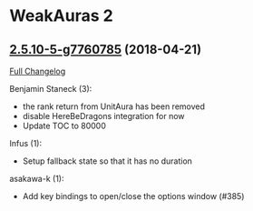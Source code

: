 # WeakAuras 2

## [2.5.10-5-g7760785](https://github.com/WeakAuras/WeakAuras2/tree/7760785f21388326f68389c197b2c9353ca99647) (2018-04-21)

[Full Changelog](https://github.com/WeakAuras/WeakAuras2/compare/2.5.10...7760785f21388326f68389c197b2c9353ca99647)

Benjamin Staneck (3):

- the rank return from UnitAura has been removed
- disable HereBeDragons integration for now
- Update TOC to 80000

Infus (1):

- Setup fallback state so that it has no duration

asakawa-k (1):

- Add key bindings to open/close the options window (#385)

